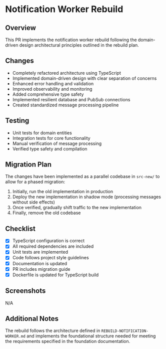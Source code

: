 # Notification Worker Rebuild

## Overview

This PR implements the notification worker rebuild following the domain-driven design architectural principles outlined in the rebuild plan.

## Changes

- Completely refactored architecture using TypeScript
- Implemented domain-driven design with clear separation of concerns
- Enhanced error handling and validation
- Improved observability and monitoring
- Added comprehensive type safety
- Implemented resilient database and PubSub connections
- Created standardized message processing pipeline

## Testing

- Unit tests for domain entities
- Integration tests for core functionality
- Manual verification of message processing
- Verified type safety and compilation

## Migration Plan

The changes have been implemented as a parallel codebase in `src-new/` to allow for a phased migration:

1. Initially, run the old implementation in production
2. Deploy the new implementation in shadow mode (processing messages without side effects)
3. Once verified, gradually shift traffic to the new implementation
4. Finally, remove the old codebase

## Checklist

- [x] TypeScript configuration is correct
- [x] All required dependencies are included
- [x] Unit tests are implemented
- [x] Code follows project style guidelines
- [x] Documentation is updated
- [x] PR includes migration guide
- [x] Dockerfile is updated for TypeScript build

## Screenshots

N/A

## Additional Notes

The rebuild follows the architecture defined in `REBUILD-NOTIFICATION-WORKER.md` and implements the foundational structure needed for meeting the requirements specified in the foundation documentation.